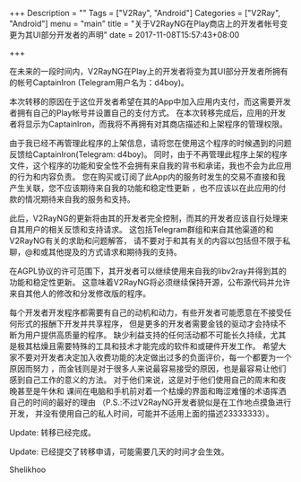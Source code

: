 +++
Description = ""
Tags = ["V2Ray", "Android"]
Categories = ["V2Ray", "Android"]
menu = "main"
title = "关于V2RayNG在Play商店上的开发者帐号变更为其UI部分开发者的声明"
date = 2017-11-08T15:57:43+08:00

+++

在未来的一段时间内，V2RayNG在Play上的开发者将变为其UI部分开发者所拥有的帐号CaptainIron (Telegram用户名为：d4boy)。

本次转移的原因在于这位开发者希望在其的App中加入应用内支付，而这需要开发者拥有自己的Play帐号并设置自己的支付方式。
在本次转移完成后，应用的开发者将显示为CaptainIron，而我将不再拥有对其商店描述和上架程序的管理权限。

由于我已经不再管理此程序的上架信息，请将您在使用这个程序的时候遇到的问题反馈给CaptainIron(Telegram: d4boy)。
同时，由于不再管理此程序上架的程序文件，这个程序的功能和安全性不会拥有来自我的背书和承诺，我也不会为此应用的行为和内容负责。
您在购买或订阅了此App内的服务时发生的交易不直接和我产生关联，您不应该期待来自我的功能和稳定性更新
，也不应该以在此应用的付款的情况期待来自我的服务和支持。

此后，V2RayNG的更新将由其的开发者完全控制，而其的开发者应该自行处理来自其用户的相关反馈和支持请求。
这包括Telegram群组和来自其他渠道的和V2RayNG有关的求助和问题解答，
请不要对于和其有关的内容以包括但不限于私聊，@和或其他提及的方式请求和期待我的支持。

在AGPL协议的许可范围下，其开发者可以继续使用来自我的libv2ray并得到其的功能和稳定性更新。
这意味着V2RayNG将必须继续保持开源，公布源代码并允许来自其他人的修改和分发修改版的程序。


每个开发者开发程序都需要有自己的动机和动力，有些开发者可能愿意在不接受任何形式的报酬下开发并共享程序，
但是更多的开发者需要金钱的驱动才会持续不断为用户提供高质量的程序。
缺少利益支持的任何活动都不可能长久持续，尤其是极其枯燥且需要特殊的工具和技术才能完成的软件和或硬件开发工作。
希望大家不要对开发者决定加入收费功能的决定做出过多的负面评价，每一个都要为一个原因而努力
，而金钱则是对于很多人来说最容易接受的原因，也是最容易让他们感到自己工作的意义的方法。
对于他们来说，这是对于他们使用自己的周末和夜晚甚至是午休和
课间在电脑和手机前对着一个枯燥的界面和晦涩难懂的术语挥洒自己的时间的最好的理由
（P.S.:不过V2RayNG开发者貌似是在工作地点摸鱼进行开发，
并没有使用自己的私人时间，可能并不适用上面的描述23333333）。

Update: 转移已经完成。

Update: 已经提交了转移申请，可能需要几天的时间才会生效。

Shelikhoo

